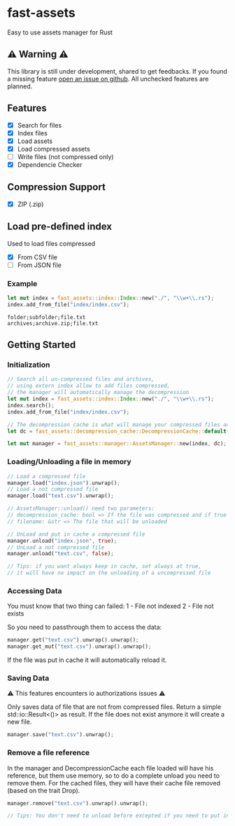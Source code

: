 # fast-assets

Easy to use assets manager for Rust

## ⚠️ Warning ⚠️

This library is still under development, shared to get feedbacks.
If you found a missing feature [open an issue on github](https://github.com/eVisualUser/fast-assets/issues).
All unchecked features are planned.

## Features

- [X] Search for files
- [X] Index files
- [X] Load assets
- [X] Load compressed assets
- [ ] Write files (not compressed only)
- [X] Dependencie Checker

## Compression Support

- [x] ZIP (.zip)

## Load pre-defined index

Used to load files compressed

- [X] From CSV file
- [ ] From JSON file

### Example

```rust
let mut index = fast_assets::index::Index::new("./", "\\w+\\.rs");
index.add_from_file("index/index.csv");
```

```csv
folder;subfolder;file.txt
archives;archive.zip;file.txt
```

## Getting Started

### Initialization

```rust
// Search all un-compressed files and archives,
// using extern index allow to add files compressed,
// the manager will automatically manage the decompression
let mut index = fast_assets::index::Index::new("./", "\\w+\\.rs");
index.search();
index.add_from_file("index/index.csv");

// The decompression cache is what will manage your compressed files and their caches.
let dc = fast_assets::decompression_cache::DecompressionCache::default();

let mut manager = fast_assets::manager::AssetsManager::new(index, dc);
```

### Loading/Unloading a file in memory

```rust
// Load a compressed file
manager.load("index.json").unwrap();
// Load a not compressed file
manager.load("text.csv").unwrap();
```

```rust
// AssetsManager::unload() need two parameters:
// decompression_cache: bool => If the file was compressed and if true it will put the file in the cache.
// filename: &str => The file that will be unloaded

// UnLoad and put in cache a compressed file
manager.unload("index.json", true);
// UnLoad a not compressed file
manager.unload("text.csv", false);

// Tips: if you want always keep in cache, set always at true,
// it will have no impact on the unloading of a uncompressed file
```

### Accessing Data

You must know that two thing can failed:
1 - File not indexed
2 - File not exists

So you need to passthrough them to access the data:

```rust
manager.get("text.csv").unwrap().unwrap();
manager.get_mut("text.csv").unwrap().unwrap();
```

If the file was put in cache it will automatically reload it.

### Saving Data

⚠️ This features encounters io authorizations issues ⚠️

Only saves data of file that are not from compressed files.
Return a simple std::io::Result<()> as result.
If the file does not exist anymore it will create a new file.

```rust
manager.save("text.csv").unwrap();
```

### Remove a file reference

In the manager and DecompressionCache each file loaded will have his reference,
but them use memory, so to do a complete unload you need to remove them.
For the cached files, they will have their cache file removed (based on the trait Drop).

```rust
manager.remove("text.csv").unwrap().unwrap();

// Tips: You don't need to unload before excepted if you need to put in cache
```
